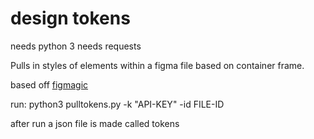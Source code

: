 # design tokens
needs python 3
needs requests

Pulls in styles of elements within a figma file based on container frame.

based off [figmagic](https://github.com/mikaelvesavuori/figmagic)

run:
python3 pulltokens.py -k "API-KEY" -id FILE-ID

after run a json file is made called tokens